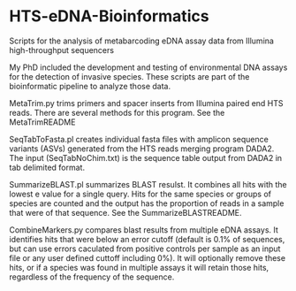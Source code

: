 # HTS-eDNA-Bioinformatics
Scripts for the analysis of metabarcoding eDNA assay data from Illumina high-throughput sequencers

My PhD included the development and testing of environmental DNA assays for the detection of invasive species. These scripts are part of the bioinformatic pipeline to analyze those data.

MetaTrim.py trims primers and spacer inserts from Illumina paired end HTS reads. There are several methods for this program. See the MetaTrimREADME

SeqTabToFasta.pl creates individual fasta files with amplicon sequence variants (ASVs) generated from the HTS reads merging program DADA2. The input (SeqTabNoChim.txt) is the sequence table output from DADA2 in tab delimited format.

SummarizeBLAST.pl summarizes BLAST resulst. It combines all hits with the lowest e value for a single query. Hits for the same species or groups of species are counted and the output has the proportion of reads in a sample that were of that sequence. See the SummarizeBLASTREADME.

CombineMarkers.py compares blast results from multiple eDNA assays. It identifies hits that were below an error cutoff (default is 0.1% of sequences, but can use errors caculated from positive controls per sample as an input file or any user defined cuttoff including 0%). It will optionally remove these hits, or if a species was found in multiple assays it will retain those hits, regardless of the frequency of the sequence.
